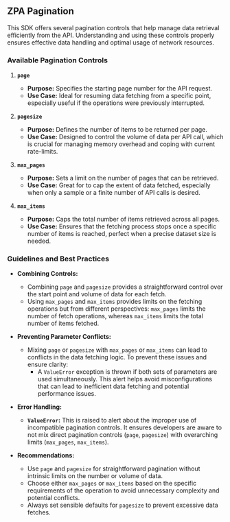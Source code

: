 ## ZPA Pagination

This SDK offers several pagination controls that help manage data retrieval efficiently from the API. Understanding and using these controls properly ensures effective data handling and optimal usage of network resources.

### Available Pagination Controls

1. **`page`**
   - **Purpose:** Specifies the starting page number for the API request.
   - **Use Case:** Ideal for resuming data fetching from a specific point, especially useful if the operations were previously interrupted.

2. **`pagesize`**
   - **Purpose:** Defines the number of items to be returned per page.
   - **Use Case:** Designed to control the volume of data per API call, which is crucial for managing memory overhead and coping with current rate-limits.

3. **`max_pages`**
   - **Purpose:** Sets a limit on the number of pages that can be retrieved.
   - **Use Case:** Great for to cap the extent of data fetched, especially when only a sample or a finite number of API calls is desired.

4. **`max_items`**
   - **Purpose:** Caps the total number of items retrieved across all pages.
   - **Use Case:** Ensures that the fetching process stops once a specific number of items is reached, perfect when a precise dataset size is needed.

### Guidelines and Best Practices

- **Combining Controls:**
  - Combining `page` and `pagesize` provides a straightforward control over the start point and volume of data for each fetch.
  - Using `max_pages` and `max_items` provides limits on the fetching operations but from different perspectives: `max_pages` limits the number of fetch operations, whereas `max_items` limits the total number of items fetched.

- **Preventing Parameter Conflicts:**
  - Mixing `page` or `pagesize` with `max_pages` or `max_items` can lead to conflicts in the data fetching logic. To prevent these issues and ensure clarity:
    - A `ValueError` exception is thrown if both sets of parameters are used simultaneously. This alert helps avoid misconfigurations that can lead to inefficient data fetching and potential performance issues.

- **Error Handling:**
  - **`ValueError`:** This is raised to alert about the improper use of incompatible pagination controls. It ensures developers are aware to not mix direct pagination controls (`page`, `pagesize`) with overarching limits (`max_pages`, `max_items`).

- **Recommendations:**
  - Use `page` and `pagesize` for straightforward pagination without intrinsic limits on the number or volume of data.
  - Choose either `max_pages` or `max_items` based on the specific requirements of the operation to avoid unnecessary complexity and potential conflicts.
  - Always set sensible defaults for `pagesize` to prevent excessive data fetches.

